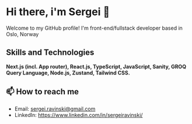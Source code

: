 # Hi there, i'm Sergei 👋

Welcome to my GitHub profile! I'm front-end/fullstack developer based in Oslo, Norway

## Skills and Technologies

**Next.js (incl. App router), React.js, TypeScript, JavaScript, Sanity, GROQ Query Language, Node.js, Zustand, Tailwind CSS.**

## 📫 How to reach me

-   Email: sergei.ravinski@gmail.com
-   LinkedIn: https://www.linkedin.com/in/sergeiravinski/

<!-- <div display=flex>
	<img height=40px src="/assets/css-icon.svg" alt="CSS icon">
	<img height=40px src="/assets/html-icon.svg" alt="HTML icon">
	<img height=40px src="/assets/nextjs.svg" alt="Next.js icon">
	<img height=40px src="/assets/react.png" alt="React.js icon">
	<img height=40px src="/assets/ts.png" alt="TypeScript icon">
	<img height=40px src="/assets/js-icon.svg" alt="JS icon">
	<img height=40px src="/assets/sanity.webp" alt="Sanity icon">
	<img height=40px src="/assets/node_js.png" alt="Node.js icon">
	<img height=40px src="/assets/zustand.jpeg" alt="Zustand icon">
	<img height=40px src="/assets/tailwind.svg" alt="Tailwind icon">
	<img height=40px src="/assets/vue-icon.svg" alt="Vue.js icon">
	<img height=40px src="/assets/git-icon.svg" alt="Git icon">
	<img height=40px src="/assets/figma-icon.svg" alt="Figms icon">
	<img height=40px src="/assets/postman.png" alt="Postman icon">
</div> -->
